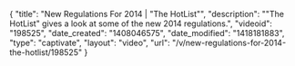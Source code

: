 {
    "title": "New Regulations For 2014 | \"The HotList\"",
    "description": "\"The HotList\" gives a look at some of the new 2014 regulations.",
    "videoid": "198525",
    "date_created": "1408046575",
    "date_modified": "1418181883",
    "type": "captivate",
    "layout": "video",
    "url": "\/v\/new-regulations-for-2014-the-hotlist\/198525"
}